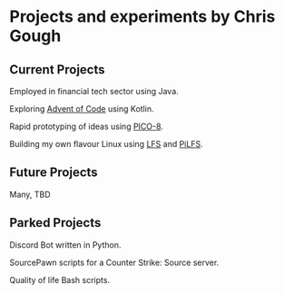 # Projects and experiments by Chris Gough

## Current Projects
Employed in financial tech sector using Java.

Exploring [Advent of Code](https://adventofcode.com/) using Kotlin.

Rapid prototyping of ideas using [PICO-8](https://www.lexaloffle.com/pico-8.php).

Building my own flavour Linux using [LFS](https://www.linuxfromscratch.org/) and [PiLFS](https://intestinate.com/pilfs/). 

## Future Projects
Many, TBD

## Parked Projects
Discord Bot written in Python.

SourcePawn scripts for a Counter Strike: Source server.

Quality of life Bash scripts.
